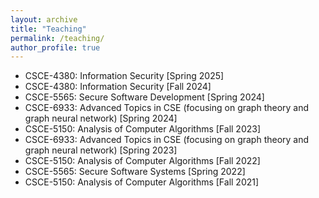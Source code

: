 ```yaml
---
layout: archive
title: "Teaching"
permalink: /teaching/
author_profile: true
---
```

* CSCE-4380: Information Security [Spring 2025]
* CSCE-4380: Information Security [Fall 2024]
* CSCE-5565: Secure Software Development [Spring 2024]
* CSCE-6933: Advanced Topics in CSE (focusing on graph theory and graph neural network) [Spring 2024]
* CSCE-5150: Analysis of Computer Algorithms [Fall 2023]
* CSCE-6933: Advanced Topics in CSE (focusing on graph theory and graph neural network) [Spring 2023]
* CSCE-5150: Analysis of Computer Algorithms [Fall 2022]
* CSCE-5565: Secure Software Systems [Spring 2022]
* CSCE-5150: Analysis of Computer Algorithms [Fall 2021]
